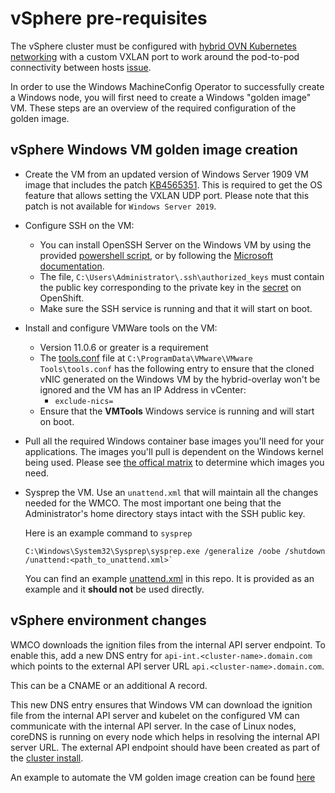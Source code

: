 # vSphere pre-requisites

The vSphere cluster must be configured with [hybrid OVN Kubernetes networking](setup-hybrid-OVNKubernetes-cluster.md)
with a custom VXLAN port to work around the pod-to-pod connectivity between
hosts [issue](https://docs.microsoft.com/en-us/virtualization/windowscontainers/kubernetes/common-problems#pod-to-pod-connectivity-between-hosts-is-broken-on-my-kubernetes-cluster-running-on-vsphere).

In order to use the Windows MachineConfig Operator to successfully create
a Windows node, you will first need to create a Windows "golden image"
VM. These steps are an overview of the required configuration of the
golden image.

## vSphere Windows VM golden image creation
* Create the VM from an updated version of Windows Server 1909 VM image
  that includes the patch [KB4565351](https://support.microsoft.com/en-us/help/4565351/windows-10-update-kb4565351).
  This is required to get the OS feature that allows setting the VXLAN UDP port.
  Please note that this patch is not available for `Windows Server 2019`.
* Configure SSH on the VM:
  * You can install OpenSSH Server on the Windows VM by using the provided
  [powershell script](vsphere_ci/scripts/install-openssh.ps1), or by following the
  [Microsoft documentation](https://docs.microsoft.com/en-us/windows-server/administration/openssh/openssh_install_firstuse).
  * The file, `C:\Users\Administrator\.ssh\authorized_keys` must
  contain the public key corresponding to the private key in the
  [secret](https://github.com/openshift/windows-machine-config-operator#usage)
  on OpenShift.
  * Make sure the SSH service is running and that it will start on boot.
* Install and configure VMWare tools on the VM:
  * Version 11.0.6 or greater is a requirement
  * The
  [tools.conf](https://docs.vmware.com/en/VMware-Tools/11.2.0/com.vmware.vsphere.vmwaretools.doc/GUID-594192DA-0306-425D-B0CD-CB141C4C6874.html)
  file at `C:\ProgramData\VMware\VMware Tools\tools.conf` has the
  following entry to ensure that the cloned vNIC
    generated on the Windows VM by the hybrid-overlay won't be ignored
    and the VM has an IP Address in vCenter:
    * `exclude-nics=`
  * Ensure that the **VMTools** Windows service is running and will
  start on boot.
* Pull all the required Windows container base images
you'll need for your applications. The images you'll pull
is dependent on the Windows kernel being used. Please see
[the offical matrix](https://docs.microsoft.com/en-us/virtualization/windowscontainers/manage-containers/container-base-images)
to determine which images you need.
* Sysprep the VM. Use an `unattend.xml` that will maintain all the
changes needed for the WMCO. The most important one being that the
Administrator's home directory stays intact with the SSH public key.

  Here is an example command to `sysprep`
  ```
  C:\Windows\System32\Sysprep\sysprep.exe /generalize /oobe /shutdown /unattend:<path_to_unattend.xml>`
  ```
  You can find an example [unattend.xml](unattend.xml) in this repo. It
  is provided as an example and it **should not** be used directly.

## vSphere environment changes
WMCO downloads the ignition files from the internal API server
endpoint. To enable this, add a new DNS entry for
`api-int.<cluster-name>.domain.com` which points to the external API
server URL `api.<cluster-name>.domain.com`.

This can be a CNAME or an additional A record.

This new DNS entry ensures that Windows VM can download the ignition
file from the internal API server and kubelet
on the configured VM can communicate with the internal API server. In
the case of Linux nodes, coreDNS is running
on every node which helps in resolving the internal API server URL. The
external API endpoint should have been
created as part of the
[cluster install](https://docs.openshift.com/container-platform/4.7/installing/installing_vsphere/installing-vsphere-installer-provisioned.html).

An example to automate the VM golden image creation can be found
[here](vsphere_ci/README.md)
